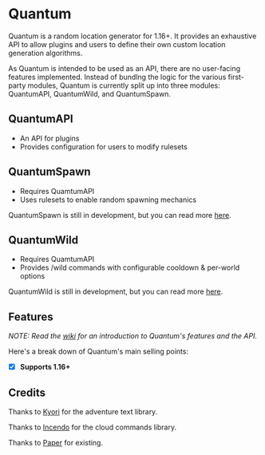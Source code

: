 # Quantum

Quantum is a random location generator for 1.16+. It provides an exhaustive API to allow plugins and users to define their own custom location generation algorithms.

As Quantum is intended to be used as an API, there are no user-facing features implemented. Instead of bundlng the logic for the various first-party modules, Quantum is currently split up into three modules: QuantumAPI, QuantumWild, and QuantumSpawn.

## QuantumAPI
- An API for plugins
- Provides configuration for users to modify rulesets

## QuantumSpawn
- Requires QuamtumAPI
- Uses rulesets to enable random spawning mechanics

QuantumSpawn is still in development, but you can read more [here](#).

## QuantumWild
- Requires QuamtumAPI
- Provides /wild commands with configurable cooldown & per-world options

QuantumWild is still in development, but you can read more [here](#).

## Features

_NOTE: Read the [wiki](../../wiki) for an introduction to Quantum's features and the API._

Here's a break down of Quantum's main selling points:

- [x] **Supports 1.16+**
    
## Credits

Thanks to [Kyori](https://github.com/KyoriPowered) for the adventure text library.

Thanks to [Incendo](https://github.com/Incendo) for the cloud commands library.

Thanks to [Paper](https://papermc.io) for existing.
